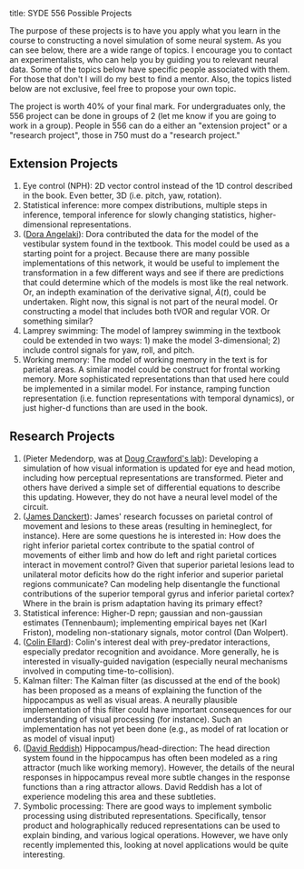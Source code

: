title: SYDE 556 Possible Projects

The purpose of these projects is to have you apply what you learn in the
course to constructing a novel simulation of some neural system. As you can
see below, there are a wide range of topics. I encourage you to contact an
experimentalists, who can help you by guiding you to relevant neural data.
Some of the topics below have specific people associated with them. For those
that don't I will do my best to find a mentor. Also, the topics listed below
are not exclusive, feel free to propose your own topic.

The project is worth 40% of your final mark. For undergraduates only, the 556
project can be done in groups of 2 (let me know if you are going to work in a
group). People in 556 can do a either an "extension project" or a "research
project", those in 750 must do a "research project."

## Extension Projects

1. Eye control (NPH): 2D vector control instead of the 1D control described in the book. Even better, 3D (i.e. pitch, yaw, rotation).
2. Statistical inference: more compex distributions, multiple steps in inference, temporal inference for slowly changing statistics, higher-dimensional representations.
3. ([Dora Angelaki](http://thalamus.wustl.edu/Neuroweb/angelaki.htm)): Dora contributed the data for the model of the vestibular system found in the textbook. This model could be used as a starting point for a project. Because there are many possible implementations of this network, it would be useful to implement the transformation in a few different ways and see if there are predictions that could determine which of the models is most like the real network. Or, an indepth examination of the derivative signal, $\dot{A}(t)$, could be undertaken. Right now, this signal is not part of the neural model. Or constructing a model that includes both tVOR and regular VOR. Or something similar?
4. Lamprey swimming: The model of lamprey swimming in the textbook could be extended in two ways: 1) make the model 3-dimensional; 2) include control signals for yaw, roll, and pitch.
5. Working memory: The model of working memory in the text is for parietal areas. A similar model could be construct for frontal working memory. More sophisticated representations than that used here could be implemented in a similar model. For instance, ramping function representation (i.e. function representations with temporal dynamics), or just higher-d functions than are used in the book.

## Research Projects

1. (Pieter Medendorp, was at [Doug Crawford's lab](http://www.yorku.ca/jdc/)): Developing a simulation of how visual information is updated for eye and head motion, including how perceptual representations are transformed. Pieter and others have derived a simple set of differential equations to describe this updating. However, they do not have a neural level model of the circuit.
2. ([James Danckert](http://watarts.uwaterloo.ca/~jdancker/)): James' research focusses on parietal control of movement and lesions to these areas (resulting in hemineglect, for instance). Here are some questions he is interested in: How does the right inferior parietal cortex contribute to the spatial control of movements of either limb and how do left and right parietal cortices interact in movement control? Given that superior parietal lesions lead to unilateral motor deficits how do the right inferior and superior parietal regions communicate? Can modeling help disentangle the functional contributions of the superior temporal gyrus and inferior parietal cortex? Where in the brain is prism adaptation having its primary effect?
3. Statistical inference: Higher-D repn; gaussian and non-gaussian estimates (Tennenbaum); implementing empirical bayes net (Karl Friston), modeling non-stationary signals, motor control (Dan Wolpert).
4. ([Colin Ellard](http://www.arts.uwaterloo.ca/~cellard/)): Colin's interest deal with prey-predator interactions, especially predator recognition and avoidance. More generally, he is interested in visually-guided navigation (especially neural mechanisms involved in computing time-to-collision).
5. Kalman filter: The Kalman filter (as discussed at the end of the book) has been proposed as a means of explaining the function of the hippocampus as well as visual areas. A neurally plausible implementation of this filter could have important consequences for our understanding of visual processing (for instance). Such an implementation has not yet been done (e.g., as model of rat location or as model of visual input)
6. ([David Reddish](http://www.cbc.umn.edu/~redish/)) Hippocampus/head-direction: The head direction system found in the hippocampus has often been modeled as a ring attractor (much like working memory). However, the details of the neural responses in hippocampus reveal more subtle changes in the response functions than a ring attractor allows. David Reddish has a lot of experience modeling this area and these subtleties.
7. Symbolic processing: There are good ways to implement symbolic processing using distributed representations. Specifically, tensor product and holographically reduced representations can be used to explain binding, and various logical operations. However, we have only recently implemented this, looking at novel applications would be quite interesting.
